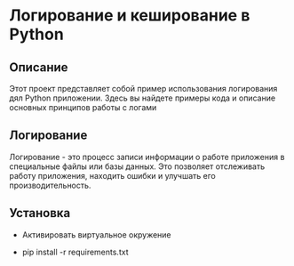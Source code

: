 # Логирование и кеширование в Python

## Описание
Этот проект представляет собой пример использования логирования дял Python приложении. Здесь вы найдете примеры кода и описание основных принципов работы с логами

## Логирование

Логирование - это процесс записи информации о работе приложения в специальные файлы или базы данных. Это позволяет отслеживать работу приложения, находить ошибки и улучшать его производительность.

## Установка

* Активировать виртуальное окружение

* pip install -r requirements.txt

